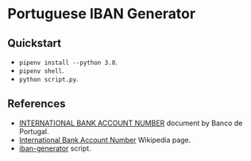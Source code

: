 # Portuguese IBAN Generator

## Quickstart

- `pipenv install --python 3.8`.
- `pipenv shell`.
- `python script.py`.

## References

- [INTERNATIONAL BANK ACCOUNT NUMBER](https://www.bportugal.pt/sites/default/files/anexos/documentos-relacionados/international_bank_account_number_en_dpgdr_vr_20180226.pdf) document by Banco de Portugal.
- [International Bank Account Number](https://en.wikipedia.org/wiki/International_Bank_Account_Number) Wikipedia page.
- [iban-generator](https://github.com/lkraider/iban-generator) script.
